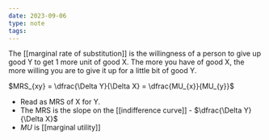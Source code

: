 ```yaml
---
date: 2023-09-06
type: note
tags: 
---
```


The [[marginal rate of substitution]] is the willingness of a person to give up good Y to get 1 more unit of good X. The more you have of good X, the more willing you are to give it up for a little bit of good Y.

$MRS_{xy} = \dfrac{\Delta Y}{\Delta X} = \dfrac{MU_{x}}{MU_{y}}$
- Read as MRS of X for Y.
- The MRS is the slope on the [[indifference curve]] - $\dfrac{\Delta Y}{\Delta X}$
- $MU$ is [[marginal utility]]